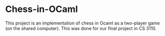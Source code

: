 # Chess-in-OCaml

This project is an implementation of chess in Ocaml as a two-player game (on
the shared computer). This was done for our final project in CS 3110.
